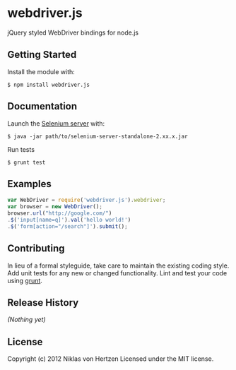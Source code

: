 # webdriver.js

jQuery styled WebDriver bindings for node.js

## Getting Started

Install the module with:

    $ npm install webdriver.js

## Documentation

Launch the <a href="http://code.google.com/p/selenium/downloads/list">Selenium server</a> with:

    $ java -jar path/to/selenium-server-standalone-2.xx.x.jar

Run tests

    $ grunt test

## Examples

```javascript
var WebDriver = require('webdriver.js').webdriver;
var browser = new WebDriver();
browser.url("http://google.com/")
.$('input[name=q]').val('hello world!')
.$('form[action="/search"]').submit();
```

## Contributing
In lieu of a formal styleguide, take care to maintain the existing coding style. Add unit tests for any new or changed functionality. Lint and test your code using [grunt](https://github.com/gruntjs/grunt).

## Release History
_(Nothing yet)_

## License
Copyright (c) 2012 Niklas von Hertzen
Licensed under the MIT license.
